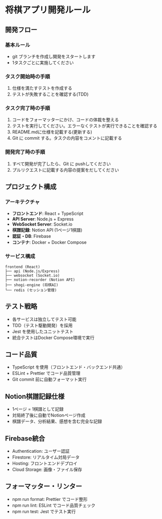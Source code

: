 # 将棋アプリ開発ルール

## 開発フロー

### 基本ルール

- git ブランチを作成し開発をスタートします
- 1タスクごとに実施してください

### タスク開始時の手順

1. 仕様を満たすテストを作成する
2. テストが失敗することを確認する(TDD)

### タスク完了時の手順

1. コードをフォーマッターにかけ、コードの体裁を整える
2. テストを実行してください。エラーなくテストが実行できることを確認する
3. README.mdに仕様を記載する(更新する)
4. Git に commit する。タスクの内容をコメントに記載する

### 開発完了時の手順

1. すべて開発が完了したら、Git に pushしてください
2. プルリクエストに記載する内容の提案をだしてください

## プロジェクト構成

### アーキテクチャ

- **フロントエンド**: React + TypeScript
- **API Server**: Node.js + Express
- **WebSocket Server**: Socket.io
- **棋譜記録**: Notion API (1ページ1棋譜)
- **認証・DB**: Firebase
- **コンテナ**: Docker + Docker Compose

### サービス構成

```
frontend (React)
├── api (Node.js/Express)
├── websocket (Socket.io)
├── notion-recorder (Notion API)
├── shogi-engine (将棋AI)
└── redis (セッション管理)
```

## テスト戦略

- 各サービスは独立してテスト可能
- TDD（テスト駆動開発）を採用
- Jest を使用したユニットテスト
- 統合テストはDocker Compose環境で実行

## コード品質

- TypeScript を使用（フロントエンド・バックエンド共通）
- ESLint + Prettier でコード品質管理
- Git commit 前に自動フォーマット実行

## Notion棋譜記録仕様

- 1ページ = 1棋譜として記録
- 対局終了後に自動でNotionページ作成
- 棋譜データ、分析結果、感想を含む完全な記録

## Firebase統合

- Authentication: ユーザー認証
- Firestore: リアルタイム対局データ
- Hosting: フロントエンドデプロイ
- Cloud Storage: 画像・ファイル保存

## フォーマッター・リンター

- npm run format: Prettier でコード整形
- npm run lint: ESLint でコード品質チェック
- npm run test: Jest でテスト実行
